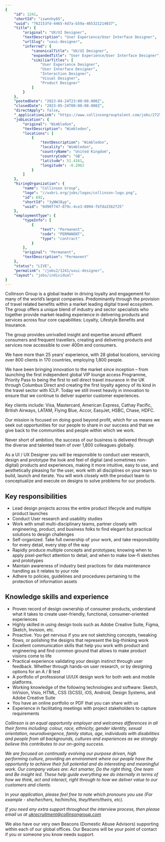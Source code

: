 ```yaml
---
{
	"id": 1241,
	"shortId": "iswnnhy65",
	"uuid": "762153fd-4465-4d7a-b59a-465321214037",
	"title": {
		"original": "UX/UI Designer",
		"textDescription": "User Experience/User Interface Designer",
		"urlSlug": "uxui-designer",
		"inferred": {
			"canonicalTitle": "UX/UI Designer",
			"expandedTitle": "User Experience/User Interface Designer",
			"similiarTitles": [
				"User Experience Designer",
				"User Interface Designer",
				"Interaction Designer",
				"Visual Designer",
				"Product Designer"
			]
		}
	},
	"postedDate": "2023-04-24T23:00:00.000Z",
	"closedDate": "2023-05-24T00:00:00.000Z",
	"directApply": false,
	"_applicationLink": "https://www.collinsongrouptalent.com/jobs/2725457-ux-ui-designer",
	"jobLocation": {
		"original": "Wimbledon",
		"textDescription": "Wimbledon",
		"locations": [
			{
				"textDescription": "Wimbledon",
				"locality": "Wimbledon",
				"countryName": "United Kingdom",
				"countryCode": "GB",
				"latitude": 51.4161,
				"longitude": -0.2062
			}
		]
	},
	"hiringOrganization": {
		"name": "Collinson Group",
		"logo": "//uxbri.org/jobs/logos/collinson-logo.png",
		"id": 692,
		"shortId": "3yNWJ8yp",
		"uuid": "0d90f747-879c-4ce3-8094-fbfda33b2f25"
	},
	"employmentType": {
		"typeInfo": [
			{
				"text": "Permanent",
				"code": "PERMANENT",
				"type": "contract"
			}
		],
		"original": "Permanent",
		"textDescription": "Permanent"
	},
	"status": "LIVE",
	"permalink": "/jobs2/1241/uxui-designer",
	"layout": "jobs/individual"
}
---
```

<p>Collinson Group is a global leader in driving loyalty and engagement for many of the world’s largest companies. Predominantly through the provision of travel related benefits within a market leading digital travel ecosystem. The group offers a unique blend of industry and sector specialists who together provide market-leading experience in delivering products and services across four core capabilities: Loyalty, Lifestyle Benefits and Insurance.</p>
<p>The group provides unrivalled insight and expertise around affluent consumers and frequent travellers, creating and delivering products and services now accessible to over 400m end consumers.</p>
<p>We have more than 25 years’ experience, with 28 global locations, servicing over 800 clients in 170 countries, employing 1,800 people.</p>
<p>We have been bringing innovation to the market since inception – from launching the first independent global VIP lounge access Programme, Priority Pass to being the first to sell direct travel insurance in the UK through Columbus Direct and creating the first loyalty agency of its kind in the travel sector with ICLP. Today we still invest heavily in innovation to ensure that we continue to deliver superior customer experiences.</p>
<p>Key clients include: Visa, Mastercard, American Express, Cathay Pacific, British Airways, LATAM, Flying Blue, Accor, EasyJet, HSBC, Chase, HDFC.</p>
<p>Our mission is focused on doing good beyond profit, which for us means we seek out opportunities for our people to share in our success and that we give back to the communities and people within which we work.</p>
<p>Never short of ambition, the success of our business is delivered through the diverse and talented team of over 1,800 colleagues globally.</p>
<p>As a UI / UX Designer you will be responsible to conduct user research, design and prototype the look and feel of digital (and sometimes non-digital) products and experiences, making it more intuitive, easy to use, and aesthetically pleasing for the user, work with all disciplines on your team to build, launch and iterate. You will work closely with the product team to conceptualize and execute on designs to solve problems for our products.</p>
<h2 id="key-responsibilities">Key responsibilities</h2>
<ul>
<li>Lead design projects across the entire product lifecycle and multiple product launches</li>
<li>Conduct User research and usability studies</li>
<li>Work with small multi-disciplinary teams, partner closely with engineering, product, and business folks to find elegant but practical solutions to design challenges</li>
<li>Self-organized. Take full ownership of your work, and take responsibility for every detail, every step of the way</li>
<li>Rapidly produce multiple concepts and prototypes; knowing when to apply pixel-perfect attention to detail, and when to make low-fi sketches and prototypes</li>
<li>Maintain awareness of industry best practices for data maintenance handling as it relates to your role</li>
<li>Adhere to policies, guidelines and procedures pertaining to the protection of information assets</li>
</ul>
<h2 id="knowledge-skills-and-experience">Knowledge skills and experience</h2>
<ul>
<li>Proven record of design ownership of consumer products, understand what it takes to create user-friendly, functional, consumer-oriented experiences</li>
<li>Highly skilled in using design tools such as Adobe Creative Suite, Figma, Sketch, Invision, etc.</li>
<li>Proactive. You get nervous if you are not sketching concepts, tweaking flows, or polishing the designs that represent the big-thinking work</li>
<li>Excellent communication skills that help you work with product and engineering and find common ground that allows to make product visions come to life</li>
<li>Practical experience validating your design instinct through user feedback. Whether through hands-on user research, or by designing options for an A / B test</li>
<li>A portfolio of professional UI/UX design work for both web and mobile platforms.</li>
<li>Working knowledge of the following technologies and software: Sketch, InVision, Visio, HTML, CSS (SCSS), iOS, Android, Design Systems, and Adobe Creative Suite</li>
<li>You have an online portfolio or PDF that you can share with us</li>
<li>Experience in facilitating meetings with project stakeholders to capture requirements</li>
</ul>
<p><em>Collinson is an equal opportunity employer and welcomes differences in all their forms including: colour, race, ethnicity, gender identity, sexual orientation, neurodivergence, family status, age, individuals with disabilities and people from all backgrounds, cultures and experiences as we strongly believe this contributes to our on-going success.</em></p>
<p><em>We are focused on continually evolving our purpose driven, high performing culture, providing an environment where our people have the opportunity to achieve their full potential and do interesting and meaningful work. Our company values are: Act smarter, Do the right thing, One team and Be insight led. These help guide everything we do internally in terms of how we think, act and interact, right through to how we deliver value to our customers and clients.</em></p>
<p>I<em>n your application, please feel free to note which pronouns you use (For example - she/her/hers, he/him/his, they/them/theirs, etc).</em></p>
<p><em>If you need any extra support throughout the interview process, then please email us at <a href="mailto:ukrecruitment@collinsongroup.com">ukrecruitment@collinsongroup.com</a></em></p>
<p>We also have our very own Beacons (Domestic Abuse Advisors) supporting within each of our global offices. Our Beacons will be your point of contact if you or someone you know needs support.</p>

